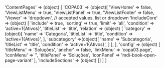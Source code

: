 <!-- IDEAL CONFIGURATION FOR THE MODEL -->

'ContentPages' => (object) [
    'COPA03' => (object)[
        'ViewHome' => false,
        'ViewListMenu' => true,
        'ViewListPanel' => true,
        'ViewListFooter' => false,
        'Viewer' => 'dropdown', // accepted values, list or dropdown
        'IncludeCore' => (object) [
            'include' => true,
            'sorting' => true,
            'limit' => 'all',
            'condition' => 'active=1{Ativos}',
            'titleList' => 'title',
            'relation' => (object) [
                'category' =>(object)[
                    'name' => 'Categoria',
                    'titleList' => 'title',
                    'condition' => 'active=1{Ativos}',
                ],
                'subcategory' =>(object)[
                    'name' => 'Subcategoria',
                    'titleList' => 'title',
                    'condition' => 'active=1{Ativos}',
                ]
            ],
        ],
        'config' => (object) [
            'titleMenu' => 'Soluções',
            'anchor' =>  false,
            'linkMenu' => 'copa03.page',
            'iconMenu' => '',
            'titlePanel' => 'Soluções',
            'iconPanel' => 'mdi-book-open-page-variant'
        ],
        'IncludeSections' => (object) []
    ]
]
